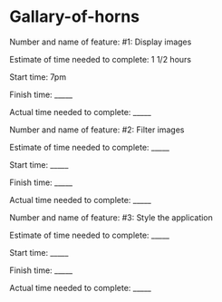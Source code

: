 # Gallary-of-horns

Number and name of feature: #1: Display images

Estimate of time needed to complete: 1 1/2 hours

Start time: 7pm

Finish time: _____

Actual time needed to complete: _____


Number and name of feature: #2: Filter images

Estimate of time needed to complete: _____

Start time: _____

Finish time: _____

Actual time needed to complete: _____


Number and name of feature: #3: Style the application

Estimate of time needed to complete: _____

Start time: _____

Finish time: _____

Actual time needed to complete: _____